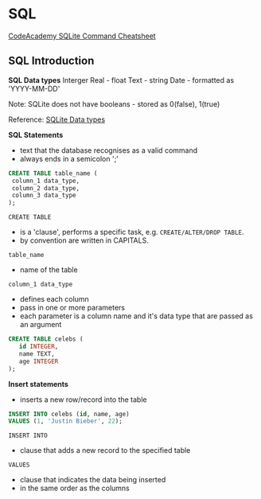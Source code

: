# SQL

[CodeAcademy SQLite Command Cheatsheet](https://www.codecademy.com/articles/sql-commands)

## SQL Introduction

**SQL Data types**
Interger
Real - float
Text - string
Date - formatted as 'YYYY-MM-DD'

Note: SQLite does not have booleans - stored as 0(false), 1(true)

Reference:
[SQLite Data types](https://www.tutorialspoint.com/sqlite/sqlite_data_types.htm)

**SQL Statements**

- text that the database recognises as a valid command
- always ends in a semicolon ';'

```sql
CREATE TABLE table_name (
 column_1 data_type,
 column_2 data_type,
 column_3 data_type
);
```

`CREATE TABLE`

- is a 'clause', performs a specific task, e.g. `CREATE/ALTER/DROP TABLE`.
- by convention are written in CAPITALS.

`table_name`

- name of the table

`column_1 data_type`

- defines each column
- pass in one or more parameters
- each parameter is a column name and it's data type that are passed as an argument

```sql
CREATE TABLE celebs (
   id INTEGER,
   name TEXT,
   age INTEGER
);
```

**Insert statements**

- inserts a new row/record into the table

```sql
INSERT INTO celebs (id, name, age)
VALUES (1, 'Justin Bieber', 22);
```

`INSERT INTO`

- clause that adds a new record to the specified table

`VALUES`

- clause that indicates the data being inserted
- in the same order as the columns
